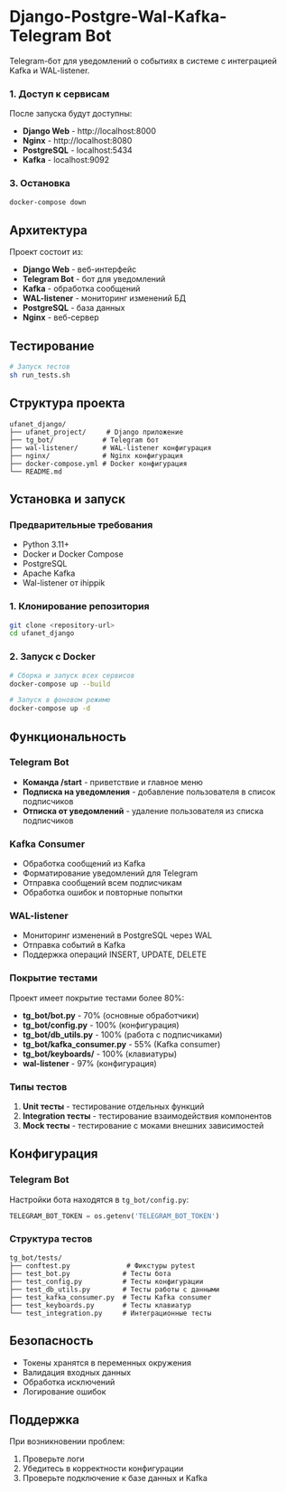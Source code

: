 # Django-Postgre-Wal-Kafka-Telegram Bot

Telegram-бот для уведомлений о событиях в системе с интеграцией Kafka и WAL-listener.



### 1. Доступ к сервисам

После запуска будут доступны:

- **Django Web** - http://localhost:8000
- **Nginx** - http://localhost:8080  
- **PostgreSQL** - localhost:5434
- **Kafka** - localhost:9092

### 3. Остановка

```bash
docker-compose down
```

## Архитектура

Проект состоит из:

- **Django Web** - веб-интерфейс
- **Telegram Bot** - бот для уведомлений
- **Kafka** - обработка сообщений
- **WAL-listener** - мониторинг изменений БД
- **PostgreSQL** - база данных
- **Nginx** - веб-сервер

## Тестирование

```bash
# Запуск тестов
sh run_tests.sh


```

## Структура проекта

```
ufanet_django/
├── ufanet_project/     # Django приложение
├── tg_bot/            # Telegram бот
├── wal-listener/      # WAL-listener конфигурация
├── nginx/             # Nginx конфигурация
├── docker-compose.yml # Docker конфигурация
└── README.md
```

## Установка и запуск

### Предварительные требования

- Python 3.11+
- Docker и Docker Compose
- PostgreSQL
- Apache Kafka
- Wal-listener от ihippik

### 1. Клонирование репозитория

```bash
git clone <repository-url>
cd ufanet_django
```



### 2. Запуск с Docker

```bash
# Сборка и запуск всех сервисов
docker-compose up --build

# Запуск в фоновом режиме
docker-compose up -d
```


## Функциональность

### Telegram Bot

- **Команда /start** - приветствие и главное меню
- **Подписка на уведомления** - добавление пользователя в список подписчиков
- **Отписка от уведомлений** - удаление пользователя из списка подписчиков

### Kafka Consumer

- Обработка сообщений из Kafka
- Форматирование уведомлений для Telegram
- Отправка сообщений всем подписчикам
- Обработка ошибок и повторные попытки

### WAL-listener

- Мониторинг изменений в PostgreSQL через WAL
- Отправка событий в Kafka
- Поддержка операций INSERT, UPDATE, DELETE



### Покрытие тестами

Проект имеет покрытие тестами более 80%:

- **tg_bot/bot.py** - 70% (основные обработчики)
- **tg_bot/config.py** - 100% (конфигурация)
- **tg_bot/db_utils.py** - 100% (работа с подписчиками)
- **tg_bot/kafka_consumer.py** - 55% (Kafka consumer)
- **tg_bot/keyboards/** - 100% (клавиатуры)
- **wal-listener** - 97% (конфигурация)

### Типы тестов

1. **Unit тесты** - тестирование отдельных функций
2. **Integration тесты** - тестирование взаимодействия компонентов
3. **Mock тесты** - тестирование с моками внешних зависимостей

## Конфигурация

### Telegram Bot

Настройки бота находятся в `tg_bot/config.py`:

```python
TELEGRAM_BOT_TOKEN = os.getenv('TELEGRAM_BOT_TOKEN')
```




### Структура тестов

```
tg_bot/tests/
├── conftest.py              # Фикстуры pytest
├── test_bot.py             # Тесты бота
├── test_config.py          # Тесты конфигурации
├── test_db_utils.py        # Тесты работы с данными
├── test_kafka_consumer.py  # Тесты Kafka consumer
├── test_keyboards.py       # Тесты клавиатур
└── test_integration.py     # Интеграционные тесты
```


## Безопасность

- Токены хранятся в переменных окружения
- Валидация входных данных
- Обработка исключений
- Логирование ошибок

## Поддержка

При возникновении проблем:

1. Проверьте логи 
2. Убедитесь в корректности конфигурации
3. Проверьте подключение к базе данных и Kafka
